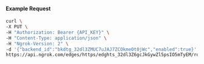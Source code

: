 <!-- Code generated for API Clients. DO NOT EDIT. -->

#### Example Request

```bash
curl \
-X PUT \
-H "Authorization: Bearer {API_KEY}" \
-H "Content-Type: application/json" \
-H "Ngrok-Version: 2" \
-d '{"backend_id":"bkdtg_32dl3ZMUC7uJAJ7ZCOkmeOt0jWc","enabled":true}' \
https://api.ngrok.com/edges/https/edghts_32dl3Z6gcJkGywZl5psIO5mTyEM/routes/edghtsrt_32dl3am6uXuAQvFGGcTdYmA5gBa/backend
```
